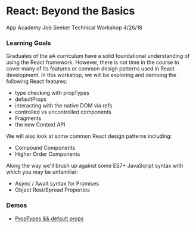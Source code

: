 # React: Beyond the Basics

App Academy Job Seeker Technical Workshop 4/26/18

### Learning Goals

Graduates of the aA curriculum have a solid foundational understanding of using the React framework. However, there is not time in the course to cover many of its features or common design patterns used in React development. In this workshop, we will be exploring and demoing the following React features:

* type checking with propTypes
* defaultProps
* interacting with the native DOM via refs
* controlled vs uncontrolled components
* Fragments
* the new Context API

We will also look at some common React design patterns including:

* Compound Components
* Higher Order Components

Along the way we'll brush up against some ES7+ JavaScript syntax with which you may be unfamiliar:

* Async / Await syntax for Promises
* Object Rest/Spread Properties

### Demos

* [PropTypes && default props](src/components/propTypes)
